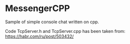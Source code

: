 # MessengerCPP
Sample of simple console chat written on cpp.

Code TcpServer.h and TcpServer.cpp has been taken from:
https://habr.com/ru/post/503432/

